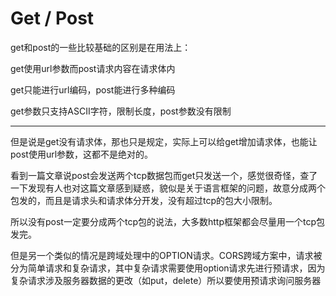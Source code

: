 # Get / Post

get和post的一些比较基础的区别是在用法上：

get使用url参数而post请求内容在请求体内

get只能进行url编码，post能进行多种编码

get参数只支持ASCII字符，限制长度，post参数没有限制

---

但是说是get没有请求体，那也只是规定，实际上可以给get增加请求体，也能让post使用url参数，这都不是绝对的。

看到一篇文章说post会发送两个tcp数据包而get只发送一个，感觉很奇怪，查了一下发现有人也对这篇文章感到疑惑，貌似是关于语言框架的问题，故意分成两个包发的，而且是请求头和请求体分开发，没有超过tcp的包大小限制。

所以没有post一定要分成两个tcp包的说法，大多数http框架都会尽量用一个tcp包发完。

但是另一个类似的情况是跨域处理中的OPTION请求。CORS跨域方案中，请求被分为简单请求和复杂请求，其中复杂请求需要使用option请求先进行预请求，因为复杂请求涉及服务器数据的更改（如put，delete）所以要使用预请求询问服务器

